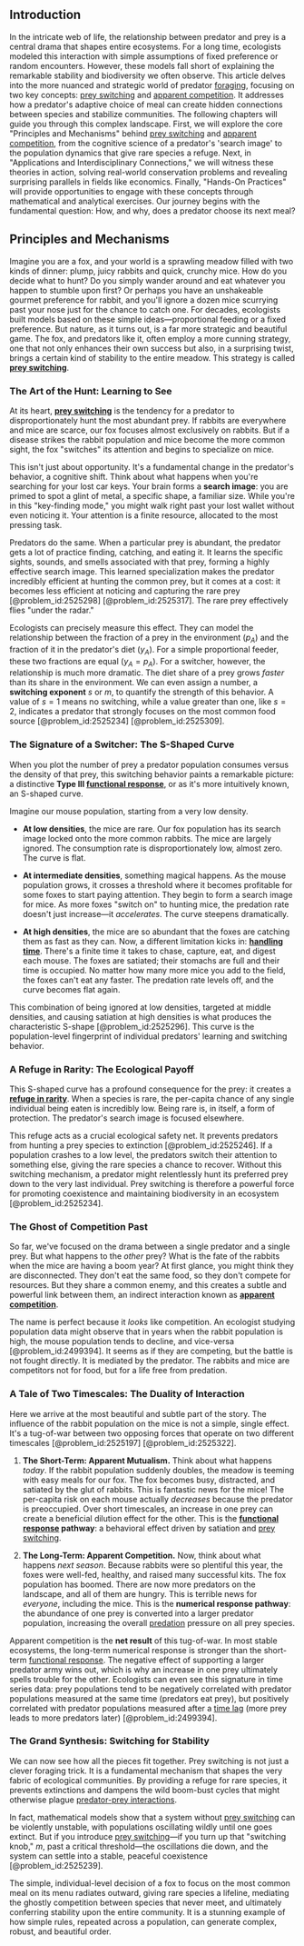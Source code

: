 ## Introduction
In the intricate web of life, the relationship between predator and prey is a central drama that shapes entire ecosystems. For a long time, ecologists modeled this interaction with simple assumptions of fixed preference or random encounters. However, these models fall short of explaining the remarkable stability and biodiversity we often observe. This article delves into the more nuanced and strategic world of predator [foraging](@article_id:180967), focusing on two key concepts: [prey switching](@article_id:187886) and [apparent competition](@article_id:151968). It addresses how a predator's adaptive choice of meal can create hidden connections between species and stabilize communities. The following chapters will guide you through this complex landscape. First, we will explore the core "Principles and Mechanisms" behind [prey switching](@article_id:187886) and [apparent competition](@article_id:151968), from the cognitive science of a predator's 'search image' to the population dynamics that give rare species a refuge. Next, in "Applications and Interdisciplinary Connections," we will witness these theories in action, solving real-world conservation problems and revealing surprising parallels in fields like economics. Finally, "Hands-On Practices" will provide opportunities to engage with these concepts through mathematical and analytical exercises. Our journey begins with the fundamental question: How, and why, does a predator choose its next meal?

## Principles and Mechanisms

Imagine you are a fox, and your world is a sprawling meadow filled with two kinds of dinner: plump, juicy rabbits and quick, crunchy mice. How do you decide what to hunt? Do you simply wander around and eat whatever you happen to stumble upon first? Or perhaps you have an unshakeable gourmet preference for rabbit, and you'll ignore a dozen mice scurrying past your nose just for the chance to catch one. For decades, ecologists built models based on these simple ideas—proportional feeding or a fixed preference. But nature, as it turns out, is a far more strategic and beautiful game. The fox, and predators like it, often employ a more cunning strategy, one that not only enhances their own success but also, in a surprising twist, brings a certain kind of stability to the entire meadow. This strategy is called **[prey switching](@article_id:187886)**.

### The Art of the Hunt: Learning to See

At its heart, **[prey switching](@article_id:187886)** is the tendency for a predator to disproportionately hunt the most abundant prey. If rabbits are everywhere and mice are scarce, our fox focuses almost exclusively on rabbits. But if a disease strikes the rabbit population and mice become the more common sight, the fox "switches" its attention and begins to specialize on mice.

This isn't just about opportunity. It's a fundamental change in the predator's behavior, a cognitive shift. Think about what happens when you're searching for your lost car keys. Your brain forms a **search image**: you are primed to spot a glint of metal, a specific shape, a familiar size. While you're in this "key-finding mode," you might walk right past your lost wallet without even noticing it. Your attention is a finite resource, allocated to the most pressing task.

Predators do the same. When a particular prey is abundant, the predator gets a lot of practice finding, catching, and eating it. It learns the specific sights, sounds, and smells associated with that prey, forming a highly effective search image. This learned specialization makes the predator incredibly efficient at hunting the common prey, but it comes at a cost: it becomes less efficient at noticing and capturing the rare prey [@problem_id:2525298] [@problem_id:2525317]. The rare prey effectively flies "under the radar."

Ecologists can precisely measure this effect. They can model the relationship between the fraction of a prey in the environment ($p_A$) and the fraction of it in the predator's diet ($y_A$). For a simple proportional feeder, these two fractions are equal ($y_A = p_A$). For a switcher, however, the relationship is much more dramatic. The diet share of a prey grows *faster* than its share in the environment. We can even assign a number, a **switching exponent** $s$ or $m$, to quantify the strength of this behavior. A value of $s=1$ means no switching, while a value greater than one, like $s=2$, indicates a predator that strongly focuses on the most common food source [@problem_id:2525234] [@problem_id:2525309].

### The Signature of a Switcher: The S-Shaped Curve

When you plot the number of prey a predator population consumes versus the density of that prey, this switching behavior paints a remarkable picture: a distinctive **Type III [functional response](@article_id:200716)**, or as it's more intuitively known, an S-shaped curve.

Imagine our mouse population, starting from a very low density.

*   **At low densities**, the mice are rare. Our fox population has its search image locked onto the more common rabbits. The mice are largely ignored. The consumption rate is disproportionately low, almost zero. The curve is flat.

*   **At intermediate densities**, something magical happens. As the mouse population grows, it crosses a threshold where it becomes profitable for some foxes to start paying attention. They begin to form a search image for mice. As more foxes "switch on" to hunting mice, the predation rate doesn't just increase—it *accelerates*. The curve steepens dramatically.

*   **At high densities**, the mice are so abundant that the foxes are catching them as fast as they can. Now, a different limitation kicks in: **[handling time](@article_id:196002)**. There's a finite time it takes to chase, capture, eat, and digest each mouse. The foxes are satiated; their stomachs are full and their time is occupied. No matter how many more mice you add to the field, the foxes can't eat any faster. The predation rate levels off, and the curve becomes flat again.

This combination of being ignored at low densities, targeted at middle densities, and causing satiation at high densities is what produces the characteristic S-shape [@problem_id:2525296]. This curve is the population-level fingerprint of individual predators' learning and switching behavior.

### A Refuge in Rarity: The Ecological Payoff

This S-shaped curve has a profound consequence for the prey: it creates a **[refuge in rarity](@article_id:188143)**. When a species is rare, the per-capita chance of any single individual being eaten is incredibly low. Being rare is, in itself, a form of protection. The predator's search image is focused elsewhere.

This refuge acts as a crucial ecological safety net. It prevents predators from hunting a prey species to extinction [@problem_id:2525246]. If a population crashes to a low level, the predators switch their attention to something else, giving the rare species a chance to recover. Without this switching mechanism, a predator might relentlessly hunt its preferred prey down to the very last individual. Prey switching is therefore a powerful force for promoting coexistence and maintaining biodiversity in an ecosystem [@problem_id:2525234].

### The Ghost of Competition Past

So far, we've focused on the drama between a single predator and a single prey. But what happens to the *other* prey? What is the fate of the rabbits when the mice are having a boom year? At first glance, you might think they are disconnected. They don't eat the same food, so they don't compete for resources. But they share a common enemy, and this creates a subtle and powerful link between them, an indirect interaction known as **[apparent competition](@article_id:151968)**.

The name is perfect because it *looks* like competition. An ecologist studying population data might observe that in years when the rabbit population is high, the mouse population tends to decline, and vice-versa [@problem_id:2499394]. It seems as if they are competing, but the battle is not fought directly. It is mediated by the predator. The rabbits and mice are competitors not for food, but for a life free from predation.

### A Tale of Two Timescales: The Duality of Interaction

Here we arrive at the most beautiful and subtle part of the story. The influence of the rabbit population on the mice is not a simple, single effect. It's a tug-of-war between two opposing forces that operate on two different timescales [@problem_id:2525197] [@problem_id:2525322].

1.  **The Short-Term: Apparent Mutualism.** Think about what happens *today*. If the rabbit population suddenly doubles, the meadow is teeming with easy meals for our fox. The fox becomes busy, distracted, and satiated by the glut of rabbits. This is fantastic news for the mice! The per-capita risk on each mouse actually *decreases* because the predator is preoccupied. Over short timescales, an increase in one prey can create a beneficial dilution effect for the other. This is the **[functional response](@article_id:200716) pathway**: a behavioral effect driven by satiation and [prey switching](@article_id:187886).

2.  **The Long-Term: Apparent Competition.** Now, think about what happens *next season*. Because rabbits were so plentiful this year, the foxes were well-fed, healthy, and raised many successful kits. The fox population has boomed. There are now more predators on the landscape, and all of them are hungry. This is terrible news for *everyone*, including the mice. This is the **numerical response pathway**: the abundance of one prey is converted into a larger predator population, increasing the overall [predation](@article_id:141718) pressure on all prey species.

Apparent competition is the **net result** of this tug-of-war. In most stable ecosystems, the long-term numerical response is stronger than the short-term [functional response](@article_id:200716). The negative effect of supporting a larger predator army wins out, which is why an increase in one prey ultimately spells trouble for the other. Ecologists can even see this signature in time series data: prey populations tend to be negatively correlated with predator populations measured at the same time (predators eat prey), but positively correlated with predator populations measured after a [time lag](@article_id:266618) (more prey leads to more predators later) [@problem_id:2499394].

### The Grand Synthesis: Switching for Stability

We can now see how all the pieces fit together. Prey switching is not just a clever foraging trick. It is a fundamental mechanism that shapes the very fabric of ecological communities. By providing a refuge for rare species, it prevents extinctions and dampens the wild boom-bust cycles that might otherwise plague [predator-prey interactions](@article_id:184351).

In fact, mathematical models show that a system without [prey switching](@article_id:187886) can be violently unstable, with populations oscillating wildly until one goes extinct. But if you introduce [prey switching](@article_id:187886)—if you turn up that "switching knob," $m$, past a critical threshold—the oscillations die down, and the system can settle into a stable, peaceful coexistence [@problem_id:2525239].

The simple, individual-level decision of a fox to focus on the most common meal on its menu radiates outward, giving rare species a lifeline, mediating the ghostly competition between species that never meet, and ultimately conferring stability upon the entire community. It is a stunning example of how simple rules, repeated across a population, can generate complex, robust, and beautiful order.
